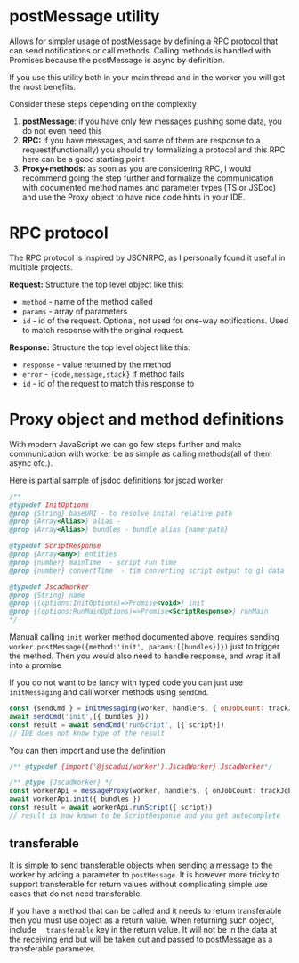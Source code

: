 # postMessage utility

Allows for simpler usage of [postMessage](https://developer.mozilla.org/en-US/docs/Web/API/Worker/postMessage) by defining a RPC protocol that can send notifications or call methods. 
Calling methods is handled with Promises because the postMessage is async by definition.

If you use this utility both in your main thread and in the worker you will get the most benefits.

Consider these steps depending on the complexity

1. **postMessage**: if you have only few messages pushing some data, you do not even need this
2. **RPC:** if you have messages, and some of them are response to a request(functionally) you should try formalizing a protocol and this RPC here can be a good starting point
3. **Proxy+methods:** as soon as you are considering RPC, I would recommend going the step further and formalize the communication with documented method names and parameter types (TS or JSDoc) and use the Proxy object to have nice code hints in your IDE.

# RPC protocol

The RPC protocol is inspired by JSONRPC, as I personally found it useful in multiple projects.

**Request:** Structure the top level object like this:

 - `method` - name of the method called
 - `params` - array of parameters
 - `id` - id of the request. Optional, not used for one-way notifications. Used to match response with the original request.

**Response:** Structure the top level object like this:

 - `response` - value returned by the method
 - `error` - `{code,message,stack}` if method fails
 - `id` - id of the request to match this response to

# Proxy  object and method definitions

With modern JavaScript we can go few steps further and make communication with worker be as simple 
as calling methods(all of them async ofc.).

Here is partial sample of jsdoc definitions for jscad worker
```ts
/**
@typedef InitOptions
@prop {String} baseURI - to resolve inital relative path
@prop {Array<Alias>} alias - 
@prop {Array<Alias>} bundles - bundle alias {name:path} 

@typedef ScriptResponse
@prop {Array<any>} entities  
@prop {number} mainTime  - script run time
@prop {number} convertTime  - tim converting script output to gl data

@typedef JscadWorker
@prop {String} name
@prop {(options:InitOptions)=>Promise<void>} init
@prop {(options:RunMainOptions)=>Promise<ScriptResponse>} runMain
*/
```

Manuall calling `init` worker method documented above, requires sending
`worker.postMessage({method:'init', params:[{bundles}]})` just to trigger the method.
Then you would also need to handle response, and wrap it  all into a promise

If you do not want to be fancy with typed code you can just use `initMessaging` and call worker methods using `sendCmd`.

```js
const {sendCmd } = initMessaging(worker, handlers, { onJobCount: trackJobs })
await sendCmd('init',[{ bundles }])
const result = await sendCmd('runScript', [{ script}])
// IDE does not know type of the result
```

You can then import and use the definition

```ts
/** @typedef {import('@jscadui/worker').JscadWorker} JscadWorker*/

/** @type {JscadWorker} */
const workerApi = messageProxy(worker, handlers, { onJobCount: trackJobs })
await workerApi.init({ bundles })
const result = await workerApi.runScript({ script})
// result is now known to be ScriptResponse and you get autocomplete
```




## transferable

It is simple to send transferable objects when sending a message to the worker by adding a parameter to `postMessage`.
It is however more tricky to support transferable for return values without complicating simple use cases that do not need transferable.

If you have a method that can be called and it needs to return transferable then you must use object as a return value.
When returning such object, include `__transferable` key in the return value. It will not be in the data at the receiving end but will be taken out and passed to postMessage as a transferable parameter.
